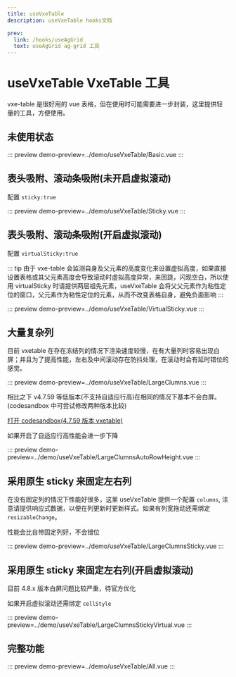 ```yaml
---
title: useVxeTable
description: useVxeTable hooks文档

prev:
  link: /hooks/useAgGrid
  text: useAgGrid ag-grid 工具
---
```


# useVxeTable VxeTable 工具

vxe-table 是很好用的 vue 表格，但在使用时可能需要进一步封装，这里提供轻量的工具，方便使用。

## 未使用状态

::: preview
demo-preview=../demo/useVxeTable/Basic.vue
:::

## 表头吸附、滚动条吸附(未开启虚拟滚动)

配置 `sticky:true`

::: preview
demo-preview=../demo/useVxeTable/Sticky.vue
:::

## 表头吸附、滚动条吸附(开启虚拟滚动)

配置 `virtualSticky:true`

::: tip
由于 vxe-table 会监测自身及父元素的高度变化来设置虚拟高度，如果直接设置表格或其父元素高度会导致滚动时虚拟高度异常，来回跳，闪现空白，所以使用 virtualSticky 时请提供两层祖先元素，useVxeTable 会将父父元素作为粘性定位的窗口，父元素作为粘性定位的元素，从而不改变表格自身，避免负面影响
:::

::: preview
demo-preview=../demo/useVxeTable/VirtualSticky.vue
:::

## 大量复杂列

目前 vxetable 在存在冻结列的情况下渲染速度较慢，在有大量列时容易出现白屏；并且为了提高性能，左右及中间滚动存在防抖处理，在滚动时会有延时错位的感觉。

::: preview
demo-preview=../demo/useVxeTable/LargeClumns.vue
:::

相比之下 v4.7.59 等低版本(不支持自适应行高)在相同的情况下基本不会白屏。(codesandbox 中可尝试修改两种版本比较)

<a href="https://codesandbox.io/p/sandbox/jxx2sr" target="_blank" >打开 codesandbox(4.7.59 版本 vxetable)</a>

如果开启了自适应行高性能会进一步下降

::: preview
demo-preview=../demo/useVxeTable/LargeClumnsAutoRowHeight.vue
:::

## 采用原生 sticky 来固定左右列

在没有固定列的情况下性能好很多，这里 useVxeTable 提供一个配置 `columns`, 注意请提供响应式数据，以便在列更新时更新样式。如果有列宽拖动还需绑定 `resizableChange`。

性能会比自带固定列好，不会错位

::: preview
demo-preview=../demo/useVxeTable/LargeClumnsSticky.vue
:::

## 采用原生 sticky 来固定左右列(开启虚拟滚动)

目前 4.8.x 版本白屏问题比较严重，待官方优化

如果开启虚拟滚动还需绑定 `cellStyle`

::: preview
demo-preview=../demo/useVxeTable/LargeClumnsStickyVirtual.vue
:::

## 完整功能

::: preview
demo-preview=../demo/useVxeTable/All.vue
:::
